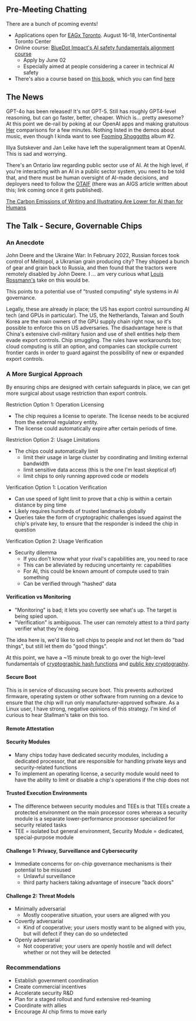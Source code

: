 ## Pre-Meeting Chatting

There are a bunch of pcoming events!

- Applications open for [EAGx Toronto](https://www.effectivealtruism.org/ea-global/events/eagxtoronto-2024). August 16-18, InterContinental Toronto Center
- Online course: [BlueDot Impact's AI safety fundamentals alignment course](https://aisafetyfundamentals.com/)
  - Apply by June 02
  - Especially aimed at people considering a career in technical AI safety
- There's also a course based on [this book](https://www.aisafetybook.com/), which you can find [here](https://www.aisafetybook.com/virtual-course)

## The News

GPT-4o has been released! It's not GPT-5. Still has roughly GPT4-level reasoning, but can go faster, better, cheaper. Which is... pretty awesome? At this point we de-rail by poking at our OpenAI apps and making gratuitous [Her](https://en.wikipedia.org/wiki/Her_(film)) comparisons for a few minutes. Nothing listed in the demos about music, even though I kinda want to see [Fooming Shoggoths](TODO) album #2.

Illya Sutskever and Jan Leike have left the superalignment team at OpenAI. This is sad and worrying.

There's an Ontario law regarding public sector use of AI. At the high level, if you're interacting with an AI in a public sector system, you need to be told that, and there must be human oversight of AI-made decisions, and deployers need to follow the [OTAIF](https://www.ontario.ca/page/ontarios-trustworthy-artificial-intelligence-ai-framework) (there was an AIGS article written about this; link coming once it gets published).

[The Carbon Emissions of Writing and Illustrating Are Lower for AI than for Humans](https://arxiv.org/abs/2303.06219)


## The Talk - Secure, Governable Chips

### An Anecdote

John Deere and the Ukraine War: In February 2022, Russian forces took control of Melitopol, a Ukranian grain producing city? They shipped a bunch of gear and grain back to Russia, and then found that the tractors were remotely disabled by John Deere. I ... am very curious what [Louis Rossmann's](https://www.youtube.com/@rossmanngroup/videos) take on this would be.

This points to a potential use of "trusted computing" style systems in AI governance. 

Legally, these are already in place; the US has export control surrounding AI tech (and GPUs in particular). The US, the Netherlands, Taiwan and South Korea are the main owners of the GPU supply chain right now, so it's possible to enforce this on US adversaries. The disadvantage here is that China's extensive civil-military fusion and use of shell entities help them evade export controls. Chip smuggling. The rules have workarounds too; cloud computing is still an option, and companies can stockpile current frontier cards in order to guard against the possibility of new or expanded export controls.

### A More Surgical Approach

By ensuring chips are designed with certain safeguards in place, we can get more surgical about usage restriction than export controls.

Restriction Option 1: Operation Licensing

- The chip requires a license to operate. The license needs to be acqiured from the external regulatory entity.
- The license could automatically expire after certain periods of time.

Restriction Option 2: Usage Limitations

- The chips could automatically limit 
  - limit their usage in large cluster by coordinating and limiting external bandwidth
  - limit sensitive data access (this is the one I'm least skeptical of)
  - limit chips to only running approved code or models
  
Verification Option 1: Location Verification

- Can use speed of light limit to prove that a chip is within a certain distance by ping time
- Likely requires hundreds of trusted landmarks globally
- Queries take the form of cryptographic challenges issued against the chip's private key, to ensure that the responder is indeed the chip in question

Verification Option 2: Usage Verification

- Security dilemma
  - If you don't know what your rival's capabilities are, you need to race
  - This can be alleviated by reducing uncertainty re: capabilities
  - For AI, this could be known amount of compute used to train something
  - Can be verified through "hashed" data
  
  
#### Verification vs Monitoring

- "Monitoring" is bad; it lets you covertly see what's up. The target is being spied upon.
- "Verification" is ambiguous. The user can remotely attest to a third party verifier what they're doing.

The idea here is, we'd like to sell chips to people and not let them do "bad things", but still let them do "good things".

At this point, we have a ~15 minute break to go over the high-level fundamentals of [cryptographic hash functions](https://en.wikipedia.org/wiki/Cryptographic_hash_function) and [public key cryptography](https://en.wikipedia.org/wiki/Public-key_cryptography).

#### Secure Boot

This is in service of discussing secure boot. This prevents authorized firmware, operating system or other software from running on a device to ensure that the chip will run only manufacturer-approved software. As a Linux user, I have strong, negative opinions of this strategy. I'm kind of curious to hear Stallman's take on this too.

#### Remote Attestation

#### Security Modules

- Many chips today have dedicated security modules, including a dedicated processor, that are responsible for handling private keys and security-related functions
- To implement an operating license, a security module would need to have the ability to limit or disable a chip's operations if the chip does not 

#### Trusted Execution Environments

- The difference between security modules and TEEs is that TEEs create a protected environment on the main processor cores whereas a security module is a separate lower-performance processor specialized for security related tasks
- TEE = isolated but general environment, Security Module = dedicated, special-purpose module


#### Challenge 1: Privacy, Surveillance and Cybersecurity

- Immediate concerns for on-chip governance mechanisms is their potential to be misused
  - Unlawful surveillance
  - third party hackers taking advantage of insecure "back doors"

#### Challenge 2: Threat Models

- Minimally adversarial
  - Mostly cooperative situation, your users are aligned with you
- Covertly adversarial
  - Kind of cooperative; your users mostly want to be aligned with you, but will defect if they can do so undetected
- Openly adversarial
  - Not cooperative; your users are openly hostile and will defect whether or not they will be detected


### Recommendations

- Establish government coordination
- Create commercial incentives
- Accelerate security R&D
- Plan for a staged rollout and fund extensive red-teaming
- Coordinate with allies
- Encourage AI chip firms to move early
